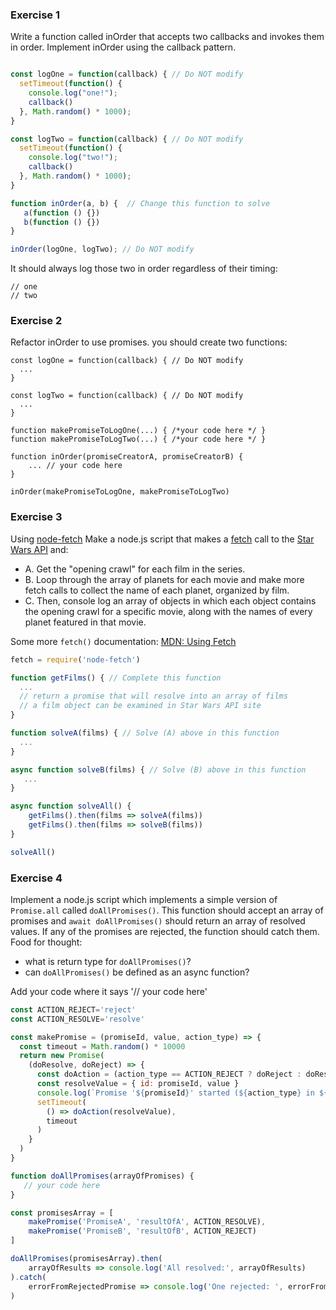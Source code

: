 ### Exercise 1
Write a function called inOrder that accepts two callbacks and invokes them in order. Implement inOrder using the callback pattern.
```javascript

const logOne = function(callback) { // Do NOT modify
  setTimeout(function() {
    console.log("one!");
    callback()
  }, Math.random() * 1000);
}

const logTwo = function(callback) { // Do NOT modify
  setTimeout(function() {
    console.log("two!");
    callback()
  }, Math.random() * 1000);
}

function inOrder(a, b) {  // Change this function to solve
   a(function () {})
   b(function () {})  
}

inOrder(logOne, logTwo); // Do NOT modify
```

It should always log those two in order regardless of their timing:
```
// one
// two
```

### Exercise 2
Refactor inOrder to use promises.
you should create two functions:
```
const logOne = function(callback) { // Do NOT modify
  ...
}

const logTwo = function(callback) { // Do NOT modify
  ... 
}

function makePromiseToLogOne(...) { /*your code here */ }
function makePromiseToLogTwo(...) { /*your code here */ }

function inOrder(promiseCreatorA, promiseCreatorB) {
    ... // your code here
}

inOrder(makePromiseToLogOne, makePromiseToLogTwo)
```




### Exercise 3
Using [node-fetch](https://humanwhocodes.com/snippets/2019/01/nodejs-medium-api-fetch/)
Make a node.js script that makes a [fetch](https://developer.mozilla.org/en-US/docs/Web/API/Fetch_API/Using_Fetch) call to the [Star Wars API](https://swapi.co/) and:
* A. Get the "opening crawl" for each film in the series. 
* B. Loop through the array of planets for each movie and make more fetch calls to collect the name of each planet, organized by film. 
* C. Then, console log an array of objects in which each object contains the opening crawl for a specific movie, along with the names of every planet featured in that movie.

Some more ```fetch()``` documentation: [MDN: Using Fetch](https://developer.mozilla.org/en-US/docs/Web/API/Fetch_API/Using_Fetch)

```javascript
fetch = require('node-fetch') 

function getFilms() { // Complete this function
  ...
  // return a promise that will resolve into an array of films
  // a film object can be examined in Star Wars API site 
}

function solveA(films) { // Solve (A) above in this function
  ...
}

async function solveB(films) { // Solve (B) above in this function
   ...
}

async function solveAll() {
    getFilms().then(films => solveA(films))
    getFilms().then(films => solveB(films))
}

solveAll()
```

### Exercise 4
Implement a node.js script which implements a simple version of ```Promise.all``` called ```doAllPromises()```. 
This function should accept an array of promises and ```await doAllPromises()``` should return an array of resolved values. If any of the promises are rejected, the function should catch them.
Food for thought: 
- what is return type for ```doAllPromises()```? 
- can ```doAllPromises()``` be defined as an async function?

Add your code where it says '// your code here'

```javascript
const ACTION_REJECT='reject'
const ACTION_RESOLVE='resolve'

const makePromise = (promiseId, value, action_type) => {
  const timeout = Math.random() * 10000
  return new Promise(
    (doResolve, doReject) => {
      const doAction = (action_type == ACTION_REJECT ? doReject : doResolve)
      const resolveValue = { id: promiseId, value }
      console.log(`Promise '${promiseId}' started (${action_type} in ${timeout}ms)`)
      setTimeout(
        () => doAction(resolveValue),
        timeout
      )
    }
  )
}

function doAllPromises(arrayOfPromises) {
   // your code here
}

const promisesArray = [
    makePromise('PromiseA', 'resultOfA', ACTION_RESOLVE), 
    makePromise('PromiseB', 'resultOfB', ACTION_REJECT)
]

doAllPromises(promisesArray).then(
    arrayOfResults => console.log('All resolved:', arrayOfResults)
).catch(
    errorFromRejectedPromise => console.log('One rejected: ', errorFromRejectedPromise)
)
```
